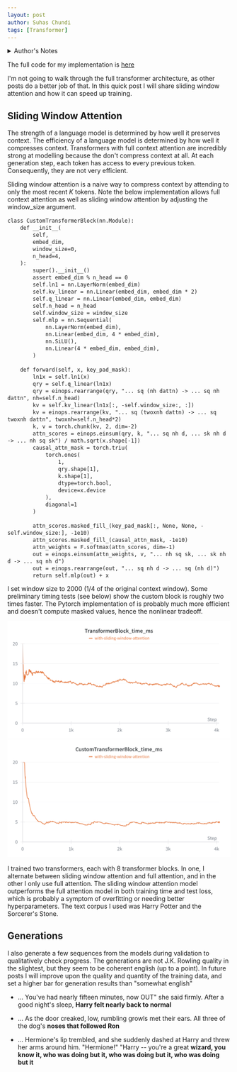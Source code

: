 ```yaml
---
layout: post
author: Suhas Chundi
tags: [Transformer]
---
```


<details>
  <summary>Author's Notes</summary>
  
  Maintaining a blog is a lot of work. I'm going to try to transition to quick posts that take a couple days to write. Also I might sprinkle in some review for myself (such as this implementation) here and there. It seems like every blog now has now has an implementation of the transformer architecture. Even though my blog is barely 3 months old and is rarely updated, I don't want to be left out. 
</details>

The full code for my implementation is [here](https://github.com/s-chundi/from_scratch)

I'm not going to walk through the full transformer architecture, as other posts do a better job of that. In this quick post I will share sliding window attention and how it can speed up training.

## Sliding Window Attention

The strength of a language model is determined by how well it preserves context. The efficiency of a language model is determined by how well it compresses context. Transformers with full context attention are incredibly strong at modelling because the don't compress context at all. At each generation step, each token has access to every previous token. Consequently, they are not very efficient.

Sliding window attention is a naive way to compress context by attending to only the most recent $K$ tokens. Note the below implementation allows full context attention as well as sliding window attention by adjusting the window_size argument.

```
class CustomTransformerBlock(nn.Module):
    def __init__(
        self,
        embed_dim,
        window_size=0,
        n_head=4,
    ):
        super().__init__()
        assert embed_dim % n_head == 0
        self.ln1 = nn.LayerNorm(embed_dim)
        self.kv_linear = nn.Linear(embed_dim, embed_dim * 2)
        self.q_linear = nn.Linear(embed_dim, embed_dim)
        self.n_head = n_head
        self.window_size = window_size
        self.mlp = nn.Sequential(
            nn.LayerNorm(embed_dim),
            nn.Linear(embed_dim, 4 * embed_dim),
            nn.SiLU(),
            nn.Linear(4 * embed_dim, embed_dim),
        )
        
    def forward(self, x, key_pad_mask):
        ln1x = self.ln1(x)
        qry = self.q_linear(ln1x)
        qry = einops.rearrange(qry, "... sq (nh dattn) -> ... sq nh dattn", nh=self.n_head)
        kv = self.kv_linear(ln1x[:, -self.window_size:, :])
        kv = einops.rearrange(kv, "... sq (twoxnh dattn) -> ... sq twoxnh dattn", twoxnh=self.n_head*2)
        k, v = torch.chunk(kv, 2, dim=-2)
        attn_scores = einops.einsum(qry, k, "... sq nh d, ... sk nh d -> ... nh sq sk") / math.sqrt(x.shape[-1])
        causal_attn_mask = torch.triu(
            torch.ones(
                1,
                qry.shape[1],
                k.shape[1],
                dtype=torch.bool,
                device=x.device
            ),
            diagonal=1
        )
        
        attn_scores.masked_fill_(key_pad_mask[:, None, None, -self.window_size:], -1e10)
        attn_scores.masked_fill_(causal_attn_mask, -1e10)
        attn_weights = F.softmax(attn_scores, dim=-1)
        out = einops.einsum(attn_weights, v, "... nh sq sk, ... sk nh d -> ... sq nh d")
        out = einops.rearrange(out, "... sq nh d -> ... sq (nh d)")
        return self.mlp(out) + x
```


I set window size to 2000 (1/4 of the original context window). Some preliminary timing tests (see below) show the custom block is roughly two times faster. The Pytorch implementation of is probably much more efficient and doesn't compute masked values, hence the nonlinear tradeoff.

<img src="/images/from-scratch/fullattn.png">
<img src="/images/from-scratch/slidingattn.png">

I trained two transformers, each with 8 transformer blocks. In one, I alternate between sliding window attention and full attention, and in the other I only use full attention. The sliding window attention model outperforms the full attention model in both training time and test loss, which is probably a symptom of overfitting or needing better hyperparameters. The text corpus I used was Harry Potter and the Sorcerer's Stone.

## Generations

I also generate a few sequences from the models during validation to qualitatively check progress. The generations are not J.K. Rowling quality in the slightest, but they seem to be coherent english (up to a point). In future posts I will improve upon the quality and quantity of the training data, and set a higher bar for generation results than "somewhat english"

* ... You've had nearly fifteen minutes, now OUT" she said firmly. After a good night's sleep, **Harry felt nearly back to normal**

* ... As the door creaked, low, rumbling growls met their ears. All three of the dog's **noses that followed Ron** 

* ... Hermione's lip trembled, and she suddenly dashed at Harry and threw her arms around him. "Hermione!" "Harry -- you're a great **wizard, you know it, who was doing but it, who was doing but it, who was doing but it**